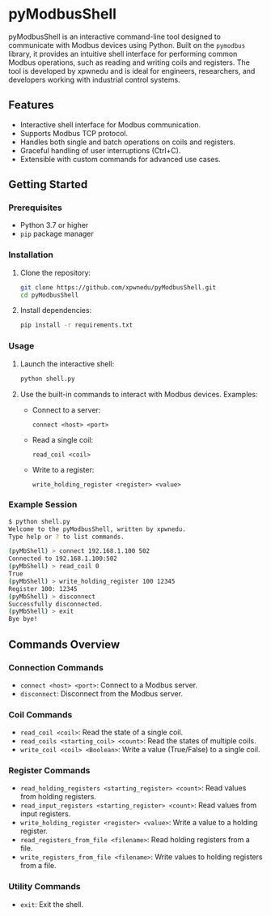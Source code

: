 # pyModbusShell

pyModbusShell is an interactive command-line tool designed to communicate with Modbus devices using Python. Built on the `pymodbus` library, it provides an intuitive shell interface for performing common Modbus operations, such as reading and writing coils and registers. The tool is developed by xpwnedu and is ideal for engineers, researchers, and developers working with industrial control systems.

## Features

- Interactive shell interface for Modbus communication.
- Supports Modbus TCP protocol.
- Handles both single and batch operations on coils and registers.
- Graceful handling of user interruptions (Ctrl+C).
- Extensible with custom commands for advanced use cases.

## Getting Started

### Prerequisites

- Python 3.7 or higher
- `pip` package manager

### Installation

1. Clone the repository:

   ```bash
   git clone https://github.com/xpwnedu/pyModbusShell.git
   cd pyModbusShell
   ```

2. Install dependencies:

   ```bash
   pip install -r requirements.txt
   ```

### Usage

1. Launch the interactive shell:

   ```bash
   python shell.py
   ```

2. Use the built-in commands to interact with Modbus devices. Examples:

   - Connect to a server:
     ```
     connect <host> <port>
     ```
   - Read a single coil:
     ```
     read_coil <coil>
     ```
   - Write to a register:
     ```
     write_holding_register <register> <value>
     ```

### Example Session

```bash
$ python shell.py
Welcome to the pyModbusShell, written by xpwnedu. 
Type help or ? to list commands.

(pyMbShell) > connect 192.168.1.100 502
Connected to 192.168.1.100:502
(pyMbShell) > read_coil 0
True
(pyMbShell) > write_holding_register 100 12345
Register 100: 12345
(pyMbShell) > disconnect
Successfully disconnected.
(pyMbShell) > exit
Bye bye!
```

## Commands Overview

### Connection Commands

- `connect <host> <port>`: Connect to a Modbus server.
- `disconnect`: Disconnect from the Modbus server.

### Coil Commands

- `read_coil <coil>`: Read the state of a single coil.
- `read_coils <starting_coil> <count>`: Read the states of multiple coils.
- `write_coil <coil> <Boolean>`: Write a value (True/False) to a single coil.

### Register Commands

- `read_holding_registers <starting_register> <count>`: Read values from holding registers.
- `read_input_registers <starting_register> <count>`: Read values from input registers.
- `write_holding_register <register> <value>`: Write a value to a holding register.
- `read_registers_from_file <filename>`: Read holding registers from a file.
- `write_registers_from_file <filename>`: Write values to holding registers from a file.

### Utility Commands

- `exit`: Exit the shell.